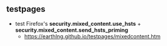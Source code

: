 ## testpages

* test Firefox's **security.mixed_content.use_hsts** + **security.mixed_content.send_hsts_priming**
  * https://earthlng.github.io/testpages/mixedcontent.htm
